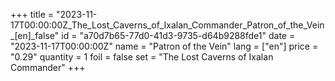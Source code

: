 +++
title = "2023-11-17T00:00:00Z_The_Lost_Caverns_of_Ixalan_Commander_Patron_of_the_Vein_[en]_false"
id = "a70d7b65-77d0-41d3-9735-d64b9288fde1"
date = "2023-11-17T00:00:00Z"
name = "Patron of the Vein"
lang = ["en"]
price = "0.29"
quantity = 1
foil = false
set = "The Lost Caverns of Ixalan Commander"
+++

